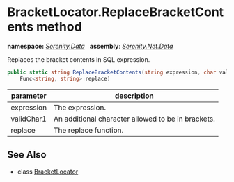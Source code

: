 # BracketLocator.ReplaceBracketContents method
**namespace:** *[Serenity.Data](../../README.md#serenity.data-namespace)*   **assembly**: *[Serenity.Net.Data](../../README.md)*

Replaces the bracket contents in SQL expression.

```csharp
public static string ReplaceBracketContents(string expression, char validChar1, 
    Func<string, string> replace)
```

| parameter | description |
| --- | --- |
| expression | The expression. |
| validChar1 | An additional character allowed to be in brackets. |
| replace | The replace function. |

## See Also

* class [BracketLocator](../BracketLocator.md)